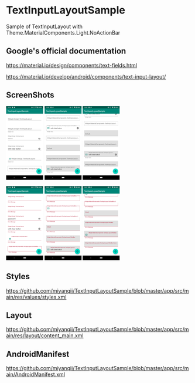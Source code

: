 # TextInputLayoutSample

Sample of TextInputLayout with Theme.MaterialComponents.Light.NoActionBar

## Google's official documentation

https://material.io/design/components/text-fields.html

https://material.io/develop/android/components/text-input-layout/

## ScreenShots

<img src="https://raw.githubusercontent.com/miyanqii/TextInputLayoutSample/master/screenshots/1.png" width="20%" /> <img src="https://raw.githubusercontent.com/miyanqii/TextInputLayoutSample/master/screenshots/2.png" width="20%" /> <img src="https://raw.githubusercontent.com/miyanqii/TextInputLayoutSample/master/screenshots/3.png" width="20%" />

<img src="https://raw.githubusercontent.com/miyanqii/TextInputLayoutSample/master/screenshots/4.png" width="20%" /> <img src="https://raw.githubusercontent.com/miyanqii/TextInputLayoutSample/master/screenshots/5.png" width="20%" /> <img src="https://raw.githubusercontent.com/miyanqii/TextInputLayoutSample/master/screenshots/6.png" width="20%" />

## Styles

https://github.com/miyanqii/TextInputLayoutSample/blob/master/app/src/main/res/values/styles.xml

## Layout

https://github.com/miyanqii/TextInputLayoutSample/blob/master/app/src/main/res/layout/content_main.xml

## AndroidManifest

https://github.com/miyanqii/TextInputLayoutSample/blob/master/app/src/main/AndroidManifest.xml
